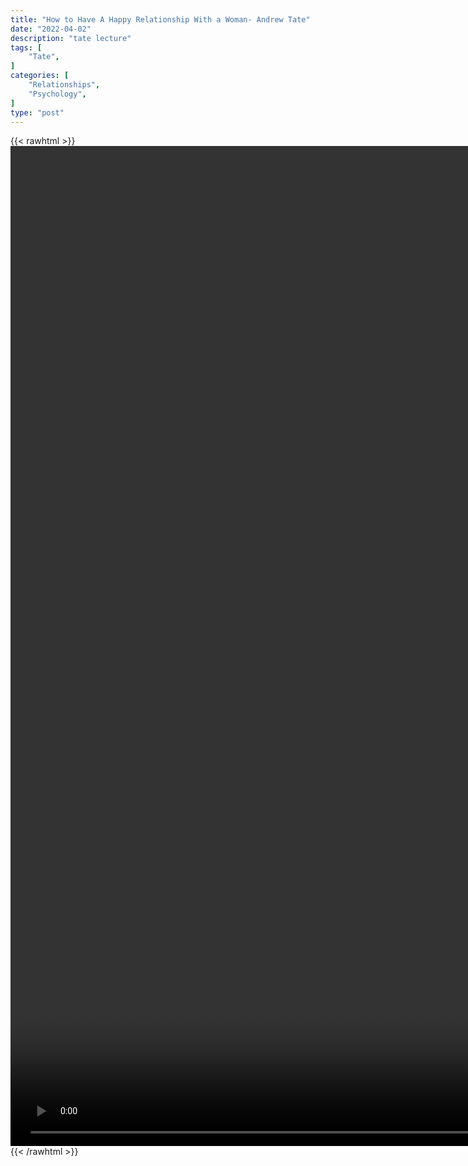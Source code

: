 ```yaml
---
title: "How to Have A Happy Relationship With a Woman- Andrew Tate"
date: "2022-04-02"
description: "tate lecture"
tags: [
    "Tate",
]
categories: [
    "Relationships",
    "Psychology",
]
type: "post"
---
```

{{< rawhtml >}}
    <video style="height:40vh;width:auto" overflow="hidden" controls>
        <source src="https://lectures.dev00ps.com/tate/Andrew%20Tate%20on%20The%20Key%20To%20a%20Happy%20Relationship%20with%20Woman%20%F0%9F%94%91.mp4" type="video/mp4"> 
    </video>
{{< /rawhtml >}}
